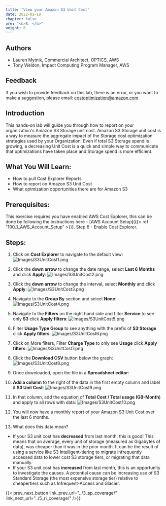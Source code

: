 ```yaml
---
title: "View your Amazon S3 Unit Cost"
date: 2022-01-18
chapter: false
pre: "<b>8. </b>"
weight: 8
---
```

## Authors
- Lauren Mytnik, Commercial Architect, OPTICS, AWS
- Tony Weldon, Impact Computing Program Manager, AWS

## Feedback
If you wish to provide feedback on this lab, there is an error, or you want to make a suggestion, please email: costoptimization@amazon.com

## Introduction
This hands-on lab will guide you through how to report on your organization's Amazon S3 Storage unit cost. Amazon S3 Storage unit cost is a way to measure the aggregate impact of the Storage cost optimization strategies used by your Organization. Even if total S3 Storage spend is growing, a decreasing Unit Cost is a quick and simple way to communicate that optimizations have taken place and Storage spend is more efficient.

## What You Will Learn:
- How to pull Cost Explorer Reports
- How to report on Amazon S3 Unit Cost
- What optmization opportunities there are for Amazon S3

## Prerequisites: 
This exercise requires you have enabled AWS Cost Explorer, this can be done by following the instructions here - [AWS Account Setup]({{< ref "100_1_AWS_Account_Setup" >}}), Step 6 - Enable Cost Explorer.

## Steps:

1. Click on **Cost Explorer** to navigate to the default view:
![Images/S3UnitCost1.png](/Cost/100_5_Cost_Visualization/Images/S3UnitCost1.png?classes=lab_picture_small)

2. Click the **down arrow** to change the date range, select **Last 6 Months** and click **Apply**:
![Images/S3UnitCost2.png](/Cost/100_5_Cost_Visualization/Images/S3UnitCost2.png?classes=lab_picture_small)

3. Click the **down arrow** to change the interval, select **Monthly** and click **Apply**:
![Images/S3UnitCost3.png](/Cost/100_5_Cost_Visualization/Images/S3UnitCost3.png?classes=lab_picture_small)

4. Navigate to the **Group By** section and select **None**:
![Images/S3UnitCost4.png](/Cost/100_5_Cost_Visualization/Images/S3UnitCost4.png?classes=lab_picture_small)

5. Navigate to the **Filters** on the right hand side and filter **Service** to see only **S3** click **Apply filters**:
![Images/S3UnitCost5.png](/Cost/100_5_Cost_Visualization/Images/S3UnitCost5.png?classes=lab_picture_small)

6. Filter **Usage Type Group** to see anything with the prefix of **S3:Storage** click **Apply filters**:
![Images/S3UnitCost6.png](/Cost/100_5_Cost_Visualization/Images/S3UnitCost6.png?classes=lab_picture_small)

7. Click on More filters, Filter **Charge Type** to only see **Usage** click **Apply filters**:
![Images/S3UnitCost7.png](/Cost/100_5_Cost_Visualization/Images/S3UnitCost7.png?classes=lab_picture_small)

8. Click the **Download CSV** button below the graph:
![Images/S3UnitCost8.png](/Cost/100_5_Cost_Visualization/Images/S3UnitCost8.png?classes=lab_picture_small)

9. Once downloaded, open the file in a **Spreadsheet editor**:

10. **Add a column** to the right of the data in the first empty column and label it **S3 Unit Cost**:
![Images/S3UnitCost9.png](/Cost/100_5_Cost_Visualization/Images/S3UnitCost9.png?classes=lab_picture_small)

11. In that column, add the equation of **Total Cost / Total usage (GB-Month)** and apply to all rows with data:
![Images/S3UnitCost10.png](/Cost/100_5_Cost_Visualization/Images/S3UnitCost10.png?classes=lab_picture_small)

12. You will now have a monthly report of your Amazon S3 Unit Cost over the last 6 months. 

13. What does this data mean? 
- If your S3 unit cost has **decreased** from last month, this is good! This means that on average, every unit of storage (measured as Gigabytes of data), was cheaper than it was in the prior month. It can be the result of using a service like S3 Intelligent-tiering to migrate infrequently accessed data to lower cost S3 storage tiers, or migrating that data manually. 
- If your S3 unit cost has **increased** from last month, this is an opportunity to investigate the causes. A potential cause can be increasing use of S3 Standard Storage (the most expensive storage tier) relative to cheapertiers such as Infrequent-Access and Glacier. 

{{< prev_next_button link_prev_url="../3_sp_coverage/" link_next_url="../5_ri_coverage/" />}}